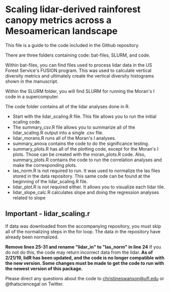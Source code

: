 # Scaling lidar-derived rainforest canopy metrics across a Mesoamerican landscape

This file is a guide to the code included in the Github repository.

There are three folders containing code: bat-files, SLURM, and code.

Within bat-files, you can find files used to process lidar data in the US Forest Service's FUSION program. This was used to calculate vertical diversity metrics and ultimately create the vertical diversity histograms shown in the manuscript.

Within the SLURM folder, you will find SLURM for running the Moran's I code in a supercomputer.

The code folder contains all of the lidar analyses done in R.


* Start with the lidar_scaling.R file. This file allows you to run the initial scaling code.
* The summary_csv.R file allows you to summarize all of the lidar_scaling.R output into a single .csv file.
* lidar_morans.R runs all of the Moran's I analyses.
* summary_anova contains the code to do the significance testing.
* summary_plots.R has all of the plotting code, except for the Moran's I plots. Those can be created with the moran_plots.R code. Also, summary_plots.R contains the code to run the correlation analyses and make the corresponding plots.
* las_norm.R is not required to run. It was used to normalize the las files stored in the data repository. This same code can be found at the beginning of the lidar_scaling.R file.
* lidar_plot.R is not required either. It allows you to visualize each lidar tile.
* lidar_slope_calc.R calculates slope and doing the regression analyses related to slope

## Important - lidar_scaling.r

If data was downloaded from the accompanying repository, you must skip all of the normalizing steps in the for loop. The data in the repository have already been normalized.
 
**Remove lines 25-31 and rename "lidar_in" to "las_norm" in line 24** If you do not do this, the code may return incorrect data from the lidar.
**As of 2/21/19, lidR has been updated, and the code is no longer compatible with the new version. Some changes must be made to get the code to run with the newest version of this package.**

Please direct any questions about the code to christineswanson@ufl.edu or @thatsciencegal on Twitter.

